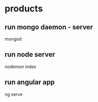 # products

## run mongo daemon - server 
mongod

## run node server 
nodemon index

## run angular app 
ng serve 


